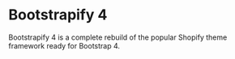 Bootstrapify 4
=====================

Bootstrapify 4 is a complete rebuild of the popular Shopify theme framework ready for Bootstrap 4.